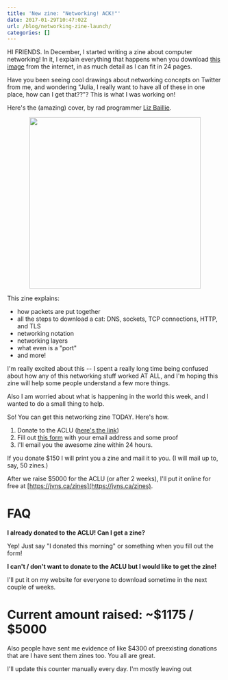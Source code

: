 ```yaml
---
title: 'New zine: "Networking! ACK!"'
date: 2017-01-29T10:47:02Z
url: /blog/networking-zine-launch/
categories: []
---
```


HI FRIENDS. In December, I started writing a zine about computer
networking! In it, I explain everything that happens when you download
[this image](http://jvns.ca/cat.png) from the internet, in as much
detail as I can fit in 24 pages.

Have you been seeing cool drawings about networking concepts on Twitter
from me, and wondering "Julia, I really want to have all of these
in one place, how can I get that??"? This is what I was working on!

Here's the (amazing) cover, by rad programmer [Liz Baillie](https://twitter.com/_lbaillie).

<div align="center">
<img src="/images/networkingcover.png" width=400px>
</div>


This zine explains:

* how packets are put together
* all the steps to download a cat: DNS, sockets, TCP connections, HTTP,
  and TLS
* networking notation
* networking layers
* what even is a "port"
* and more!

I'm really excited about this -- I spent a really long time being
confused about how any of this networking stuff worked AT ALL, and I'm
hoping this zine will help some people understand a few more things. 

Also I am worried about what is happening in the world this week, and
I wanted to do a small thing to help.

So! You can get this networking zine TODAY. Here's how.

1. Donate to the ACLU ([here's the link](https://action.aclu.org/donate-aclu))
2. Fill out [this form](https://goo.gl/forms/emmcpzBeo3CdddgE3) with your email address and some
   proof
3. I'll email you the awesome zine within 24 hours.

If you donate $150 I will print you a zine and mail it to you. (I will
mail up to, say, 50 zines.)

After we raise $5000 for the ACLU (or after 2 weeks), I'll
put it online for free at [https://jvns.ca/zines](https://jvns.ca/zines).

# FAQ

**I already donated to the ACLU! Can I get a zine?**

Yep! Just say "I donated this morning" or something when you fill out the form!

**I can't / don't want to donate to the ACLU but I would like to get the zine!**

I'll put it on my website for everyone to download sometime in the next
couple of weeks.


# Current amount raised: ~$1175 / $5000

Also people have sent me evidence of like $4300 of preexisting donations
that are I have sent them zines too. You all are great.

I'll update this counter manually every day. I'm mostly leaving out 

